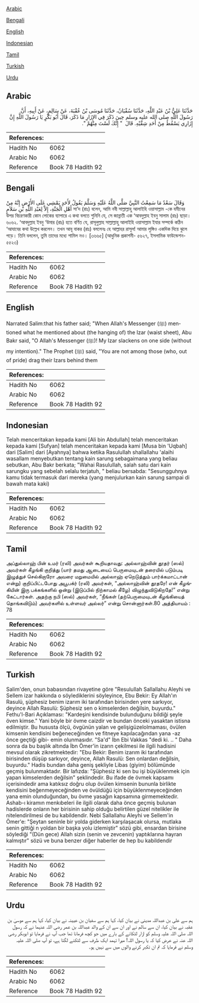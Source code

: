 [Arabic](#arabic)

[Bengali](#bengali)

[English](#english)

[Indonesian](#indonesian)

[Tamil](#tamil)

[Turkish](#turkish)

[Urdu](#urdu)

## Arabic


<div dir="rtl" lang="ar" style={{fontSize:'larger',backgroundColor:'#f8f9fa',padding:20}}>
حَدَّثَنَا عَلِيُّ بْنُ عَبْدِ اللَّهِ، حَدَّثَنَا سُفْيَانُ، حَدَّثَنَا مُوسَى بْنُ عُقْبَةَ، عَنْ سَالِمٍ، عَنْ أَبِيهِ، أَنَّ رَسُولَ اللَّهِ صلى الله عليه وسلم حِينَ ذَكَرَ فِي الإِزَارِ مَا ذَكَرَ، قَالَ أَبُو بَكْرٍ يَا رَسُولَ اللَّهِ إِنَّ إِزَارِي يَسْقُطُ مِنْ أَحَدِ شِقَّيْهِ‏.‏ قَالَ ‏ "‏ إِنَّكَ لَسْتَ مِنْهُمْ ‏"‏‏.‏
</div>
<div style={{backgroundColor:'#f8f9fa',padding:20, marginBottom: 10}}><table> <thead> <tr> <th>References:</th> <th></th> </tr> </thead> <tbody><tr><td>Hadith No</td><td>6062</td></tr><tr><td>Arabic No</td><td>6062</td></tr><tr><td>Reference</td><td>Book 78 Hadith 92</td></tr></tbody></table></div>

## Bengali


<div dir="ltr" lang="bn" style={{fontSize:'larger',backgroundColor:'#f8f9fa',padding:20}}>
وَقَالَ سَعْدٌ مَا سَمِعْتُ النَّبِيَّ صَلَّى اللَّهُ عَلَيْهِ وَسَلَّمَ يَقُولُ لأَحَدٍ يَمْشِي عَلَى الأَرْضِ إِنَّهُ مِنْ أَهْلِ الْجَنَّةِ، إِلاَّ لِعَبْدِ اللَّهِ بْنِ سَلاَمٍ সা’দ (রাঃ) বলেন, আমি নবী সাল্লাল্লাহু আলাইহি ওয়াসাল্লাম -কে যমীনের উপর বিচরণকারী কোন লোকের ব্যাপারে এ কথা বলতে শুনিনি যে, সে জান্নাতী এক ‘আবদুল্লাহ ইবনু সালাম (রাঃ) ছাড়া। ৬০৬২. ‘আবদুল্লাহ ইবনু ‘উমার (রাঃ) হতে বর্ণিত যে, রাসূলুল্লাহ সাল্লাল্লাহু আলাইহি ওয়াসাল্লাম ইযার সম্পর্কে কঠিন ‘আযাবের কথা উল্লেখ করলেন। তখন আবূ বাকর (রাঃ) বললেনঃ হে আল্লাহর রাসূল! আমার লুঙ্গিও একদিক দিয়ে ঝুলে পড়ে। তিনি বললেন, তুমি তাদের মধ্যে শামিল নও। [৩৬৬৫] (আধুনিক প্রকাশনী- ৫৬২৭, ইসলামিক ফাউন্ডেশন- ৫৫২৩)
</div>
<div style={{backgroundColor:'#f8f9fa',padding:20, marginBottom: 10}}><table> <thead> <tr> <th>References:</th> <th></th> </tr> </thead> <tbody><tr><td>Hadith No</td><td>6062</td></tr><tr><td>Arabic No</td><td>6062</td></tr><tr><td>Reference</td><td>Book 78 Hadith 92</td></tr></tbody></table></div>

## English


<div dir="ltr" lang="en" style={{fontSize:'larger',backgroundColor:'#f8f9fa',padding:20}}>
Narrated Salim:that his father said; "When Allah's Messenger (ﷺ) mentioned what he mentioned about (the hanging of) the Izar (waist sheet), Abu Bakr said, "O Allah's Messenger (ﷺ)! My Izar slackens on one side (without my intention)." The Prophet (ﷺ) said, "You are not among those (who, out of pride) drag their Izars behind them
</div>
<div style={{backgroundColor:'#f8f9fa',padding:20, marginBottom: 10}}><table> <thead> <tr> <th>References:</th> <th></th> </tr> </thead> <tbody><tr><td>Hadith No</td><td>6062</td></tr><tr><td>Arabic No</td><td>6062</td></tr><tr><td>Reference</td><td>Book 78 Hadith 92</td></tr></tbody></table></div>

## Indonesian


<div dir="ltr" lang="id" style={{fontSize:'larger',backgroundColor:'#f8f9fa',padding:20}}>
Telah menceritakan kepada kami [Ali bin Abdullah] telah menceritakan kepada kami [Sufyan] telah menceritakan kepada kami [Musa bin 'Uqbah] dari [Salim] dari [Ayahnya] bahwa ketika Rasulullah shallallahu 'alaihi wasallam menyebutkan tentang kain sarung sebagaimana yang beliau sebutkan, Abu Bakr berkata; "Wahai Rasulullah, salah satu dari kain sarungku yang sebelah selalu terjatuh, " beliau bersabda: "Sesungguhnya kamu tidak termasuk dari mereka (yang menjulurkan kain sarung sampai di bawah mata kaki)
</div>
<div style={{backgroundColor:'#f8f9fa',padding:20, marginBottom: 10}}><table> <thead> <tr> <th>References:</th> <th></th> </tr> </thead> <tbody><tr><td>Hadith No</td><td>6062</td></tr><tr><td>Arabic No</td><td>6062</td></tr><tr><td>Reference</td><td>Book 78 Hadith 92</td></tr></tbody></table></div>

## Tamil


<div dir="ltr" lang="ta" style={{fontSize:'larger',backgroundColor:'#f8f9fa',padding:20}}>
அப்துல்லாஹ் பின் உமர் (ரலி) அவர்கள் கூறியதாவது: அல்லாஹ்வின் தூதர் (ஸல்) அவர்கள் கீழங்கி குறித்து (யார் தமது ஆடையைப் பெருமையுடன் தரையில் படும்படி இழுத்துச் செல்கிறாரோ அவரை மறுமையில் அல்லாஹ் ஏறெடுத்தும் பார்க்கமாட்டான் என்று) குறிப்பிட்டபோது அபூபக்ர் (ரலி) அவர்கள், “அல்லாஹ்வின் தூதரே! என் கீழங்கியின் இரு பக்கங்களில் ஒன்று (இடுப்பில் நிற்காமல் கீழே) விழுந்துவிடுகிறதே!” என்று கேட்டார்கள். அதற்கு நபி (ஸல்) அவர்கள், “நீங்கள் (தற்பெருமையுடன் கீழங்கியைத் தொங்கவிடும்) அவர்களில் உள்ளவர் அல்லர்” என்று சொன்னார்கள்.80 அத்தியாயம் : 78
</div>
<div style={{backgroundColor:'#f8f9fa',padding:20, marginBottom: 10}}><table> <thead> <tr> <th>References:</th> <th></th> </tr> </thead> <tbody><tr><td>Hadith No</td><td>6062</td></tr><tr><td>Arabic No</td><td>6062</td></tr><tr><td>Reference</td><td>Book 78 Hadith 92</td></tr></tbody></table></div>

## Turkish


<div dir="ltr" lang="tr" style={{fontSize:'larger',backgroundColor:'#f8f9fa',padding:20}}>
Salim'den, onun babasından rivayetine göre "Resulullah Sallallahu Aleyhi ve Sellem izar hakkında o söylediklerini söyleyince, Ebu Bekir: Ey Allah'ın Rasulü, şüphesiz benim izarım iki tarafından birisinden yere sarkıyor, deyince Allah Rasulü: Şüphesiz sen o kimselerden değilsin, buyurdu." Fethu'l-Bari Açıklaması: "Kardeşini kendisinde bulunduğunu bildiği şeyle öven kimse." Yani böyle bir övme caizdir ve bundan önceki yasaktan istisna edilmiştir. Bu hususta ölçü, övgünün yalan ve gelişigüzelolmaması, övülen kimsenin kendisini beğeneceğinden ve fitneye kapılacağından yana -az önce geçtiği gibi- emin olunmasıdır. "Sa'd" İbn Ebi Vakkas "dedi ki. .. " Daha sonra da bu başlık altında İbn Ömer'in izarın çekilmesi ile ilgili hadisini mevsul olarak zikretmektedir: "Ebu Bekir: Benim izarım iki tarafından birisinden düşüp sarkıyor, deyince, Allah Rasulü: Sen onlardan değilsin, buyurdu." Hadis bundan daha geniş şekliyle Libas (giyim) bölümünde geçmiş bulunmaktadır. Bir lafızda: "Şüphesiz ki sen bu işi büyüklenmek için yapan kimselerden değilsin" şeklindedir. Bu ifade de övmek kapsamı içerisindedir ama katıksız doğru olup övülen kimsenin bununla birlikte kendisini beğenmeyeceğinden ve övüldüğü için büyüklenmeyeceğinden yana emin olunduğundan, bu övme yasağın kapsamına girmemektedir. Ashab-ı kiramın menkıbeleri ile ilgili olarak daha önce geçmiş bulunan hadislerde onların her birisinin sahip olduğu belirtilen güzel nitelikler ile nitelendirilmesi de bu kabildendir. Nebi Sallallahu Aleyhi ve Sellem'in Ömer'e: "Şeytan seninle bir yolda giderken karşılaşacak olursa, mutlaka senin gittiği n yoldan bir başka yolu izlemiştir" sözü gibi, ensardan birisine söylediği "(Dün gece) Allah sizin (senin ve zevcenin) yaptıklarına hayran kalmıştır" sözü ve buna benzer diğer haberler de hep bu kabildendir
</div>
<div style={{backgroundColor:'#f8f9fa',padding:20, marginBottom: 10}}><table> <thead> <tr> <th>References:</th> <th></th> </tr> </thead> <tbody><tr><td>Hadith No</td><td>6062</td></tr><tr><td>Arabic No</td><td>6062</td></tr><tr><td>Reference</td><td>Book 78 Hadith 92</td></tr></tbody></table></div>

## Urdu


<div dir="rtl" lang="ur" style={{fontSize:'larger',backgroundColor:'#f8f9fa',padding:20}}>
ہم سے علی بن عبداللہ مدینی نے بیان کیا، کہا ہم سے سفیان بن عیینہ نے بیان کیا، کہا ہم سے موسیٰ بن عقبہ نے بیان کیا، ان سے سالم نے اور ان سے ان کے والد عبداللہ بن عمر رضی اللہ عنہما نے کہ رسول اللہ صلی اللہ علیہ وسلم کو ازار لٹکانے کے بارے میں جو کچھ فرمانا تھا جب آپ نے فرمایا تو ابوبکر رضی اللہ عنہ نے عرض کیا کہ یا رسول اللہ! میرا تہمد ایک طرف سے لٹکنے لگتا ہے، تو آپ صلی اللہ علیہ وسلم نے فرمایا کہ تم ان تکبر کرنے والوں میں سے نہیں ہو۔
</div>
<div style={{backgroundColor:'#f8f9fa',padding:20, marginBottom: 10}}><table> <thead> <tr> <th>References:</th> <th></th> </tr> </thead> <tbody><tr><td>Hadith No</td><td>6062</td></tr><tr><td>Arabic No</td><td>6062</td></tr><tr><td>Reference</td><td>Book 78 Hadith 92</td></tr></tbody></table></div>